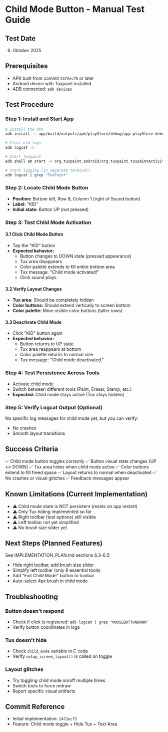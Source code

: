 # Child Mode Button - Manual Test Guide

## Test Date
6. Oktober 2025

## Prerequisites
- APK built from commit `2472ec75` or later
- Android device with Tuxpaint installed
- ADB connected: `adb devices`

## Test Procedure

### Step 1: Install and Start App
```bash
# Install the APK
adb install -r app/build/outputs/apk/playStore/debug/app-playStore-debug.apk

# Clear old logs
adb logcat -c

# Start Tuxpaint
adb shell am start -n org.tuxpaint.android/org.tuxpaint.tuxpaintActivity

# Start logging (in separate terminal)
adb logcat | grep "TuxPaint"
```

### Step 2: Locate Child Mode Button
- **Position:** Bottom left, Row 8, Column 1 (right of Sound button)
- **Label:** "KID"
- **Initial state:** Button UP (not pressed)

### Step 3: Test Child Mode Activation

#### 3.1 Click Child Mode Button
- Tap the "KID" button
- **Expected behavior:**
  - Button changes to DOWN state (pressed appearance)
  - Tux area disappears
  - Color palette extends to fill entire bottom area
  - Tux message: "Child mode activated!"
  - Click sound plays

#### 3.2 Verify Layout Changes
- **Tux area:** Should be completely hidden
- **Color buttons:** Should extend vertically to screen bottom
- **Color palette:** More visible color buttons (taller rows)

#### 3.3 Deactivate Child Mode
- Click "KID" button again
- **Expected behavior:**
  - Button returns to UP state
  - Tux area reappears at bottom
  - Color palette returns to normal size
  - Tux message: "Child mode deactivated."

### Step 4: Test Persistence Across Tools
- Activate child mode
- Switch between different tools (Paint, Eraser, Stamp, etc.)
- **Expected:** Child mode stays active (Tux stays hidden)

### Step 5: Verify Logcat Output (Optional)
No specific log messages for child mode yet, but you can verify:
- No crashes
- Smooth layout transitions

## Success Criteria

✅ Child mode button toggles correctly
✅ Button visual state changes (UP ↔ DOWN)
✅ Tux area hides when child mode active
✅ Color buttons extend to fill freed space
✅ Layout returns to normal when deactivated
✅ No crashes or visual glitches
✅ Feedback messages appear

## Known Limitations (Current Implementation)

- ⚠️ Child mode state is NOT persistent (resets on app restart)
- ⚠️ Only Tux hiding implemented so far
- ⚠️ Right toolbar (tool options) still visible
- ⚠️ Left toolbar not yet simplified
- ⚠️ No brush size slider yet

## Next Steps (Planned Features)

See IMPLEMENTATION_PLAN.md sections 6.3-6.5:
- Hide right toolbar, add brush size slider
- Simplify left toolbar (only 8 essential tools)
- Add "Exit Child Mode" button to toolbar
- Auto-select 4px brush in child mode

## Troubleshooting

### Button doesn't respond
- Check if click is registered: `adb logcat | grep "MOUSEBUTTONDOWN"`
- Verify button coordinates in logs

### Tux doesn't hide
- Check `child_mode` variable in C code
- Verify `setup_screen_layout()` is called on toggle

### Layout glitches
- Try toggling child mode on/off multiple times
- Switch tools to force redraw
- Report specific visual artifacts

## Commit Reference
- Initial implementation: `2472ec75`
- Feature: Child mode toggle + Hide Tux + Text Area

